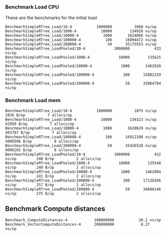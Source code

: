 ### Benchmark Load CPU

These are the benchmarks for the initial load

    BenchmarkSimpleRTree_Load/10-4      	 1000000	      1060 ns/op
    BenchmarkSimpleRTree_Load/1000-4    	   10000	    134926 ns/op
    BenchmarkSimpleRTree_Load/10000-4   	    1000	   1624066 ns/op
    BenchmarkSimpleRTree_Load/100000-4  	     100	  16894472 ns/op
    BenchmarkSimpleRTree_Load/200000-4  	      50	  35175553 ns/op
    BenchmarkSimpleRTree_LoadPooled/10-4         	 3000000	       433 ns/op
    BenchmarkSimpleRTree_LoadPooled/1000-4       	   10000	    135625 ns/op
    BenchmarkSimpleRTree_LoadPooled/10000-4      	    1000	   1462810 ns/op
    BenchmarkSimpleRTree_LoadPooled/100000-4     	     100	  15882229 ns/op
    BenchmarkSimpleRTree_LoadPooled/200000-4     	      50	  33064794 ns/op

### Benchmark Load mem

    BenchmarkSimpleRTree_Load/10-4      	 1000000	      1075 ns/op	    1836 B/op	       7 allocs/op
    BenchmarkSimpleRTree_Load/1000-4    	   10000	    136323 ns/op	   42950 B/op	       7 allocs/op
    BenchmarkSimpleRTree_Load/10000-4   	    1000	   1628629 ns/op	  403787 B/op	       7 allocs/op
    BenchmarkSimpleRTree_Load/100000-4  	     100	  16912108 ns/op	 4008506 B/op	       8 allocs/op
    BenchmarkSimpleRTree_Load/200000-4  	      50	  35426528 ns/op	 8006202 B/op	       8 allocs/op
    BenchmarkSimpleRTree_LoadPooled/10-4         	 3000000	       432 ns/op	     240 B/op	       2 allocs/op
    BenchmarkSimpleRTree_LoadPooled/1000-4       	   10000	    135548 ns/op	     240 B/op	       2 allocs/op
    BenchmarkSimpleRTree_LoadPooled/10000-4      	    1000	   1462004 ns/op	     241 B/op	       2 allocs/op
    BenchmarkSimpleRTree_LoadPooled/100000-4     	     100	  17138266 ns/op	     257 B/op	       2 allocs/op
    BenchmarkSimpleRTree_LoadPooled/200000-4     	      50	  34608146 ns/op	     275 B/op	       2 allocs/op


## Benchmark Compute distances

    Benchmark_ComputeDistances-4         	100000000	        20.2 ns/op
    Benchmark_VectorComputeDistances-4   	200000000	         8.27 ns/op